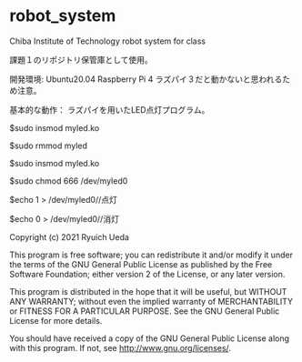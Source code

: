 # robot_system
Chiba Institute of Technology robot system for class

課題１のリポジトリ保管庫として使用。

開発環境:
Ubuntu20.04
Raspberry Pi 4
ラズパイ３だと動かないと思われるため注意。

基本的な動作：
ラズパイを用いたLED点灯プログラム。

$sudo insmod myled.ko

$sudo rmmod myled

$sudo insmod myled.ko

$sudo chmod 666 /dev/myled0

$echo 1 > /dev/myled0//点灯

$echo 0 > /dev/myled0//消灯

Copyright (c) 2021 Ryuich Ueda

This program is free software; you can redistribute it and/or
modify it under the terms of the GNU General Public License
as published by the Free Software Foundation; either version 2
of the License, or any later version.

This program is distributed in the hope that it will be useful,
but WITHOUT ANY WARRANTY; without even the implied warranty of
MERCHANTABILITY or FITNESS FOR A PARTICULAR PURPOSE. See the
GNU General Public License for more details.

You should have received a copy of the GNU General Public License
along with this program. If not, see http://www.gnu.org/licenses/.
